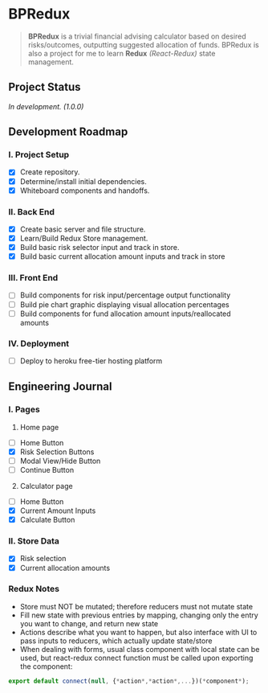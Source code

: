 # **BPRedux**
>**BPRedux** is a trivial financial advising calculator based on desired risks/outcomes, outputting suggested allocation of funds. BPRedux is also a project for me to learn **Redux** *(React-Redux)* state management.

## **Project Status**
*In development. (1.0.0)*

## **Development Roadmap**

### I. Project Setup
- [X] Create repository.
- [X] Determine/install initial dependencies.
- [X] Whiteboard components and handoffs.

### II. Back End
- [X] Create basic server and file structure.
- [X] Learn/Build Redux Store management.
- [X] Build basic risk selector input and track in store.
- [X] Build basic current allocation amount inputs and track in store

### III. Front End
- [ ] Build components for risk input/percentage output functionality
- [ ] Build pie chart graphic displaying visual allocation percentages 
- [ ] Build components for fund allocation amount inputs/reallocated amounts

### IV. Deployment
- [ ] Deploy to heroku free-tier hosting platform

## **Engineering Journal**

### I. Pages
1. Home page
- [ ] Home Button
- [X] Risk Selection Buttons
- [ ] Modal View/Hide Button
- [ ] Continue Button
2. Calculator page
- [ ] Home Button
- [X] Current Amount Inputs
- [X] Calculate Button

### II. Store Data
- [X] Risk selection
- [X] Current allocation amounts

### Redux Notes
- Store must NOT be mutated; therefore reducers must not mutate state
- Fill new state with previous entries by mapping, changing only the entry you want to change, and return new state
- Actions describe what you want to happen, but also interface with UI to pass inputs to reducers, which actually update state/store
- When dealing with forms, usual class component with local state can be used, but react-redux connect function must be called upon exporting the component:
```javascript
export default connect(null, {*action*,*action*,...})(*component*);
``` 